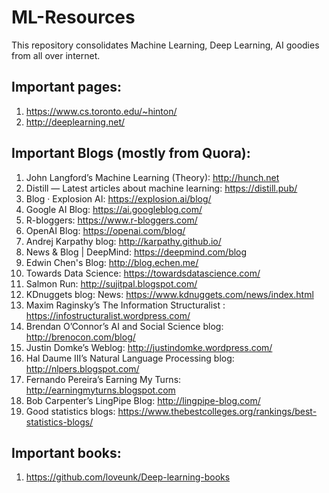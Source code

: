# ML-Resources
This repository consolidates Machine Learning, Deep Learning, AI goodies from all over internet.


## Important pages:
1. https://www.cs.toronto.edu/~hinton/
2. http://deeplearning.net/

## Important Blogs (mostly from Quora):
1. John Langford’s Machine Learning (Theory): http://hunch.net
2. Distill — Latest articles about machine learning: https://distill.pub/
3. Blog · Explosion AI: https://explosion.ai/blog/
4. Google AI Blog: https://ai.googleblog.com/
5. R-bloggers: https://www.r-bloggers.com/
6. OpenAI Blog: https://openai.com/blog/
7. Andrej Karpathy blog: http://karpathy.github.io/
8. News & Blog | DeepMind: https://deepmind.com/blog
9. Edwin Chen's Blog: http://blog.echen.me/
10. Towards Data Science: https://towardsdatascience.com/
11. Salmon Run: http://sujitpal.blogspot.com/
12. KDnuggets blog: News: https://www.kdnuggets.com/news/index.html
13. Maxim Raginsky’s The Information Structuralist : https://infostructuralist.wordpress.com/
14. Brendan O’Connor’s AI and Social Science blog: http://brenocon.com/blog/
15. Justin Domke’s Weblog: http://justindomke.wordpress.com/
16. Hal Daume III’s Natural Language Processing blog: http://nlpers.blogspot.com/
17. Fernando Pereira’s Earning My Turns: http://earningmyturns.blogspot.com
18. Bob Carpenter’s LingPipe Blog: http://lingpipe-blog.com/
19. Good statistics blogs: https://www.thebestcolleges.org/rankings/best-statistics-blogs/

## Important books:
1. https://github.com/loveunk/Deep-learning-books
